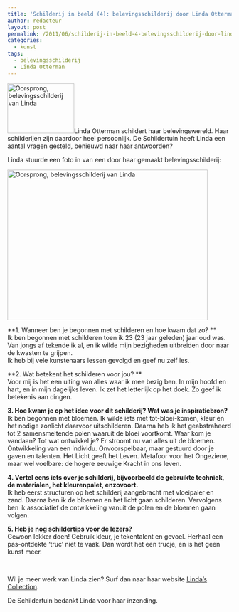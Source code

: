 ```yaml
---
title: 'Schilderij in beeld (4): belevingsschilderij door Linda Otterman'
author: redacteur
layout: post
permalink: /2011/06/schilderij-in-beeld-4-belevingsschilderij-door-linda-otterman/
categories:
  - kunst
tags:
  - belevingsschilderij
  - Linda Otterman
---
```

<img class="alignleft size-thumbnail wp-image-1984" title="Oorsprong, belevingsschilderij van Linda" src="/wordpress/wp-content/uploads/2011/06/schilderij-van-Linda-150x112.jpg" alt="Oorsprong, belevingsschilderij van Linda" width="150" height="112" />Linda Otterman schildert haar belevingswereld. Haar schilderijen zijn daardoor heel persoonlijk. De Schildertuin heeft Linda een aantal vragen gesteld, benieuwd naar haar antwoorden?<!--more Lees het interview met Linda->-->

Linda stuurde een foto in van een door haar gemaakt belevingsschilderij:

<img class="aligncenter size-full wp-image-1984" title="Oorsprong, belevingsschilderij van Linda" src="/wordpress/wp-content/uploads/2011/06/schilderij-van-Linda.jpg" alt="Oorsprong, belevingsschilderij van Linda" width="450" height="338" />

**1. Wanneer ben je begonnen met schilderen en hoe kwam dat zo? **  
Ik ben begonnen met schilderen toen ik 23 (23 jaar geleden) jaar oud was. Van jongs af tekende ik al, en ik wilde mijn bezigheden uitbreiden door naar de kwasten te grijpen.  
Ik heb bij vele kunstenaars lessen gevolgd en geef nu zelf les.

**2. Wat betekent het schilderen voor jou? **  
Voor mij is het een uiting van alles waar ik mee bezig ben. In mijn hoofd en hart, en in mijn dagelijks leven. Ik zet het letterlijk op het doek. Zo geef ik betekenis aan dingen.

**3. Hoe kwam je op het idee voor dit schilderij? Wat was je inspiratiebron?**  
Ik ben begonnen met bloemen. Ik wilde iets met tot-bloei-komen, kleur en het nodige zonlicht daarvoor uitschilderen. Daarna heb ik het geabstraheerd tot 2 samensmeltende polen waaruit de bloei voortkomt. Waar kom je vandaan? Tot wat ontwikkel je? Er stroomt nu van alles uit de bloemen. Ontwikkeling van een individu. Onvoorspelbaar, maar gestuurd door je gaven en talenten. Het Licht geeft het Leven. Metafoor voor het Ongeziene, maar wel voelbare: de hogere eeuwige Kracht in ons leven.

**4. Vertel eens iets over je schilderij, bijvoorbeeld de gebruikte techniek, de materialen, het kleurenpalet, enzovoort.**  
Ik heb eerst structuren op het schilderij aangebracht met vloeipaier en zand. Daarna ben ik de bloemen en het licht gaan schilderen. Vervolgens ben ik associatief de ontwikkeling vanuit de polen en de bloemen gaan volgen.

**5. Heb je nog schildertips voor de lezers?**  
Gewoon lekker doen! Gebruik kleur, je tekentalent en gevoel. Herhaal een pas-ontdekte &#8216;truc&#8217; niet te vaak. Dan wordt het een trucje, en is het geen kunst meer.

&nbsp;

Wil je meer werk van Linda zien? Surf dan naar haar website <a title="bekijk het werk van Linda Otterman" href="http://www.lindaotterman.nl/" target="_blank">Linda&#8217;s Collection</a>.

De Schildertuin bedankt Linda voor haar inzending.
